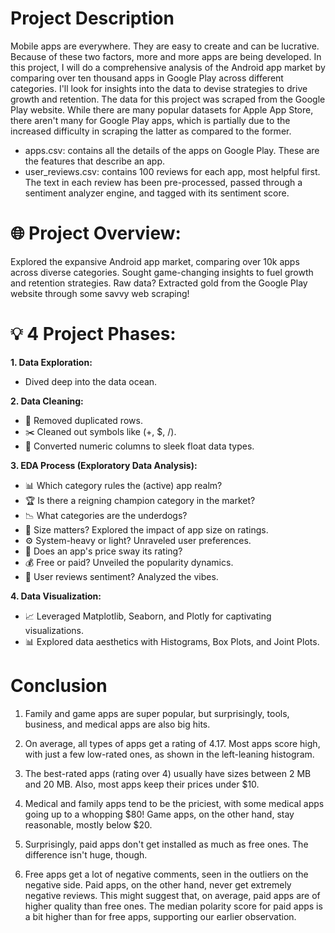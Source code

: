 # Project Description
Mobile apps are everywhere. They are easy to create and can be lucrative. Because of these two factors, more and more apps are being developed. In this project, I will do a comprehensive analysis of the Android app market by comparing over ten thousand apps in Google Play across different categories. I'll look for insights into the data to devise strategies to drive growth and retention. The data for this project was scraped from the Google Play website. While there are many popular datasets for Apple App Store, there aren't many for Google Play apps, which is partially due to the increased difficulty in scraping the latter as compared to the former.
- apps.csv: contains all the details of the apps on Google Play. These are the features that describe an app.
- user_reviews.csv: contains 100 reviews for each app, most helpful first. The text in each review has been pre-processed, passed through a sentiment analyzer engine, and tagged with its sentiment score.
# 🌐 Project Overview:
Explored the expansive Android app market, comparing over 10k apps across diverse categories.
Sought game-changing insights to fuel growth and retention strategies.
Raw data? Extracted gold from the Google Play website through some savvy web scraping!
# 💡 4 Project Phases:
**1. Data Exploration:**
- Dived deep into the data ocean.

**2. Data Cleaning:**
- 🧹 Removed duplicated rows.
- ✂️ Cleaned out symbols like (+, $, /).
- 🔢 Converted numeric columns to sleek float data types.

**3. EDA Process (Exploratory Data Analysis):**
- 📊 Which category rules the (active) app realm?
- 🏆 Is there a reigning champion category in the market?
- 📉 What categories are the underdogs?
- 📏 Size matters? Explored the impact of app size on ratings.
- ⚙️ System-heavy or light? Unraveled user preferences.
- 💸 Does an app's price sway its rating?
- 💰 Free or paid? Unveiled the popularity dynamics.
- 📣 User reviews sentiment? Analyzed the vibes.

**4. Data Visualization:**
- 📈 Leveraged Matplotlib, Seaborn, and Plotly for captivating visualizations.
- 📊 Explored data aesthetics with Histograms, Box Plots, and Joint Plots.

# Conclusion
1. Family and game apps are super popular, but surprisingly, tools, business, and medical apps are also big hits.

2. On average, all types of apps get a rating of 4.17. Most apps score high, with just a few low-rated ones, as shown in the left-leaning histogram.

3. The best-rated apps (rating over 4) usually have sizes between 2 MB and 20 MB. Also, most apps keep their prices under $10.

4. Medical and family apps tend to be the priciest, with some medical apps going up to a whopping $80! Game apps, on the other hand, stay reasonable, mostly below $20.

5. Surprisingly, paid apps don't get installed as much as free ones. The difference isn't huge, though.

6. Free apps get a lot of negative comments, seen in the outliers on the negative side. Paid apps, on the other hand, never get extremely negative reviews. This might suggest that, on average, paid apps are of 
   higher quality than free ones. The median polarity score for paid apps is a bit higher than for free apps, supporting our earlier observation.
